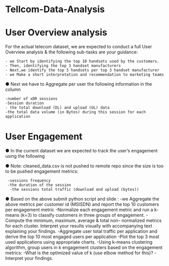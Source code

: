 # Tellcom-Data-Analysis
# User Overview analysis
For the actual telecom dataset, we are expected to conduct a full User Overview analysis &
the following sub-tasks are your guidance:

    - we Start by identifying the top 10 handsets used by the customers.
    - Then, identifying the top 3 handset manufacturers
    - Next,we identify the top 5 handsets per top 3 handset manufacturer
    - we Make a short interpretation and recommendation to marketing teams
● Next we have to Aggregate per user the following information in the column

    -number of xDR sessions
    -Session duration
    - the total download (DL) and upload (UL) data
    -the total data volume (in Bytes) during this session for each application
    
# User Engagement

● In the current dataset we are expected to track the user’s engagement using the following


● Note: cleaned_data.csv is not pushed to remote repo since the size is too to be pushed
engagement metrics:

     -sessions frequency
     -the duration of the session
      -the sessions total traffic (download and upload (bytes))

● Based on the above submit python script and slide :
        -we Aggregate the above metrics per customer id (MSISDN) and report the top 10
         customers per engagement metric
        -Normalize each engagement metric and run a k-means (k=3) to classify customers in
        three groups of engagement.
        -Compute the minimum, maximum, average & total non- normalized metrics for each
        cluster. Interpret your results visually with accompanying text explaining your
        findings.
        -Aggregate user total traffic per application and derive the top 10 most engaged users
         per application
        -Plot the top 3 most used applications using appropriate charts.
        -Using k-means clustering algorithm, group users in k engagement clusters based on
         the engagement metrics:
                        -What is the optimized value of k (use elbow method for this)?
                        -Interpret your findings.



